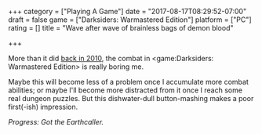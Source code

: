 +++
category = ["Playing A Game"]
date = "2017-08-17T08:29:52-07:00"
draft = false
game = ["Darksiders: Warmastered Edition"]
platform = ["PC"]
rating = []
title = "Wave after wave of brainless bags of demon blood"

+++

More than it did [back in 2010]($SiteBaseURL$2010/07/18/darksiders-6/), the combat in <game:Darksiders: Warmastered Edition> is really boring me.

Maybe this will become less of a problem once I accumulate more combat abilities; or maybe I'll become more distracted from it once I reach some real dungeon puzzles.  But this dishwater-dull button-mashing makes a poor first(-ish) impression.

<i>Progress: Got the Earthcaller.</i>
